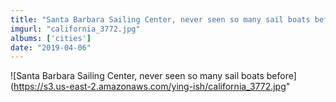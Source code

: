 ```yaml
---
title: "Santa Barbara Sailing Center, never seen so many sail boats before"
imgurl: "california_3772.jpg"
albums: ['cities']
date: "2019-04-06"
---
```

![Santa Barbara Sailing Center, never seen so many sail boats before](https://s3.us-east-2.amazonaws.com/ying-ish/california_3772.jpg"